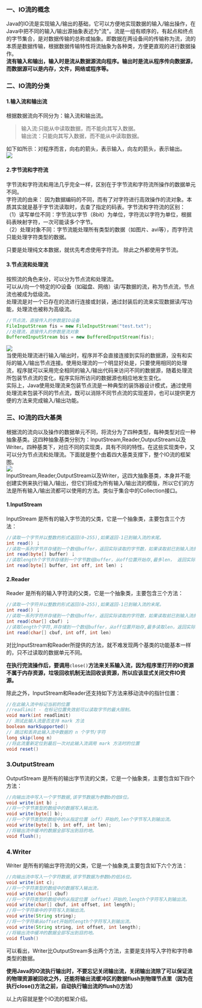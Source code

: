 ### 一、IO流的概念

Java的IO流是实现输入/输出的基础，它可以方便地实现数据的输入/输出操作，在Java中把不同的输入/输出源抽象表述为"流"。流是一组有顺序的，有起点和终点的字节集合，是对数据传输的总称或抽象。即数据在两设备间的传输称为流，流的本质是数据传输，根据数据传输特性将流抽象为各种类，方便更直观的进行数据操作。  
**流有输入和输出，输入时是流从数据源流向程序。输出时是流从程序传向数据源，而数据源可以是内存，文件，网络或程序等。**

### 二、IO流的分类

#### 1.输入流和输出流

根据数据流向不同分为：输入流和输出流。

> 输入流:只能从中读取数据，而不能向其写入数据。  
> 输出流：只能向其写入数据，而不能从中读取数据。

如下如所示：对程序而言，向右的箭头，表示输入，向左的箭头，表示输出。  
![](https://upload-images.jianshu.io/upload_images/3985563-9836dbd2ae2424d0.png?imageMogr2/auto-orient/strip|imageView2/2/w/1240)

#### 2.字节流和字符流

字节流和字符流和用法几乎完全一样，区别在于字节流和字符流所操作的数据单元不同。  
字符流的由来： 因为数据编码的不同，而有了对字符进行高效操作的流对象。本质其实就是基于字节流读取时，去查了指定的码表。字节流和字符流的区别：  
（1）读写单位不同：字节流以字节（8bit）为单位，字符流以字符为单位，根据码表映射字符，一次可能读多个字节。  
（2）处理对象不同：字节流能处理所有类型的数据（如图片、avi等），而字符流只能处理字符类型的数据。

只要是处理纯文本数据，就优先考虑使用字符流。 除此之外都使用字节流。

#### 3.节点流和处理流

按照流的角色来分，可以分为节点流和处理流。  
可以从/向一个特定的IO设备（如磁盘、网络）读/写数据的流，称为节点流，节点流也被成为低级流。  
处理流是对一个已存在的流进行连接或封装，通过封装后的流来实现数据读/写功能，处理流也被称为高级流。

```java
//节点流，直接传入的参数是IO设备
FileInputStream fis = new FileInputStream("test.txt");
//处理流，直接传入的参数是流对象
BufferedInputStream bis = new BufferedInputStream(fis);
```

![](https://upload-images.jianshu.io/upload_images/3985563-0f64a3fe1a2bf0b9.png?imageMogr2/auto-orient/strip|imageView2/2/w/1240)  
当使用处理流进行输入/输出时，程序并不会直接连接到实际的数据源，没有和实际的输入/输出节点连接。使用处理流的一个明显好处是，只要使用相同的处理流，程序就可以采用完全相同的输入/输出代码来访问不同的数据源，随着处理流所包装节点流的变化，程序实际所访问的数据源也相应地发生变化。  
实际上，Java使用处理流来包装节点流是一种典型的装饰器设计模式，通过使用处理流来包装不同的节点流，既可以消除不同节点流的实现差异，也可以提供更方便的方法来完成输入/输出功能。

### 三、IO流的四大基类

根据流的流向以及操作的数据单元不同，将流分为了四种类型，每种类型对应一种抽象基类。这四种抽象基类分别为：InputStream,Reader,OutputStream以及Writer。四种基类下，对应不同的实现类，具有不同的特性。在这些实现类中，又可以分为节点流和处理流。下面就是整个由着四大基类支撑下，整个IO流的框架图。  
![](https://upload-images.jianshu.io/upload_images/3985563-38c3ea4562d6dbe3.png?imageMogr2/auto-orient/strip|imageView2/2/w/1240)  
InputStream,Reader,OutputStream以及Writer，这四大抽象基类，本身并不能创建实例来执行输入/输出，但它们将成为所有输入/输出流的模版，所以它们的方法是所有输入/输出流都可以使用的方法。类似于集合中的Collection接口。

#### 1.InputStream

InputStream 是所有的输入字节流的父类，它是一个抽象类，主要包含三个方法：

```java
//读取一个字节并以整数的形式返回(0~255),如果返回-1已到输入流的末尾。 
int read() ； 
//读取一系列字节并存储到一个数组buffer，返回实际读取的字节数，如果读取前已到输入流的末尾返回-1。 
int read(byte[] buffer) ； 
//读取length个字节并存储到一个字节数组buffer，从off位置开始存,最多len， 返回实际读取的字节数，如果读取前以到输入流的末尾返回-1。 
int read(byte[] buffer, int off, int len) ；
```

#### 2.Reader

Reader 是所有的输入字符流的父类，它是一个抽象类，主要包含三个方法：

```java
//读取一个字符并以整数的形式返回(0~255),如果返回-1已到输入流的末尾。 
int read() ； 
//读取一系列字符并存储到一个数组buffer，返回实际读取的字符数，如果读取前已到输入流的末尾返回-1。 
int read(char[] cbuf) ； 
//读取length个字符,并存储到一个数组buffer，从off位置开始存,最多读取len，返回实际读取的字符数，如果读取前以到输入流的末尾返回-1。 
int read(char[] cbuf, int off, int len)
```

对比InputStream和Reader所提供的方法，就不难发现两个基类的功能基本一样的，只不过读取的数据单元不同。

**在执行完流操作后，要调用**`close()`**方法来关系输入流，因为程序里打开的IO资源不属于内存资源，垃圾回收机制无法回收该资源，所以应该显式关闭文件IO资源。**

除此之外，InputStream和Reader还支持如下方法来移动流中的指针位置：

```java
//在此输入流中标记当前的位置
//readlimit - 在标记位置失效前可以读取字节的最大限制。
void mark(int readlimit)
// 测试此输入流是否支持 mark 方法
boolean markSupported()
// 跳过和丢弃此输入流中数据的 n 个字节/字符
long skip(long n)
//将此流重新定位到最后一次对此输入流调用 mark 方法时的位置
void reset()
```

### 3.OutputStream

OutputStream 是所有的输出字节流的父类，它是一个抽象类，主要包含如下四个方法：

```java
//向输出流中写入一个字节数据,该字节数据为参数b的低8位。 
void write(int b) ; 
//将一个字节类型的数组中的数据写入输出流。 
void write(byte[] b); 
//将一个字节类型的数组中的从指定位置（off）开始的,len个字节写入到输出流。 
void write(byte[] b, int off, int len); 
//将输出流中缓冲的数据全部写出到目的地。 
void flush();
```

### 4.Writer

Writer 是所有的输出字符流的父类，它是一个抽象类,主要包含如下六个方法：

```java
//向输出流中写入一个字符数据,该字节数据为参数b的低16位。 
void write(int c); 
//将一个字符类型的数组中的数据写入输出流， 
void write(char[] cbuf) 
//将一个字符类型的数组中的从指定位置（offset）开始的,length个字符写入到输出流。 
void write(char[] cbuf, int offset, int length); 
//将一个字符串中的字符写入到输出流。 
void write(String string); 
//将一个字符串从offset开始的length个字符写入到输出流。 
void write(String string, int offset, int length); 
//将输出流中缓冲的数据全部写出到目的地。 
void flush()
```

可以看出，Writer比OutputStream多出两个方法，主要是支持写入字符和字符串类型的数据。

**使用Java的IO流执行输出时，不要忘记关闭输出流，关闭输出流除了可以保证流的物理资源被回收之外，还能将输出流缓冲区的数据flush到物理节点里（因为在执行close\(\)方法之前，自动执行输出流的flush\(\)方法）**

以上内容就是整个IO流的框架介绍。

